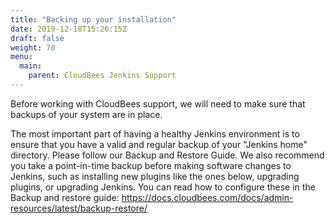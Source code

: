 ```yaml
---
title: "Backing up your installation"
date: 2019-12-18T15:26:15Z
draft: false
weight: 70
menu:
  main:
    parent: CloudBees Jenkins Support
---
```

Before working with CloudBees support, we will need to make sure that backups of your system are in place.

The most important part of having a healthy Jenkins environment is to ensure that you have a valid and regular backup of your "Jenkins home" directory. Please follow our Backup and Restore Guide. We also recommend you take a point-in-time backup before making software changes to Jenkins, such as installing new plugins like the ones below, upgrading plugins, or upgrading Jenkins.  You can read how to configure these in the Backup and restore guide: https://docs.cloudbees.com/docs/admin-resources/latest/backup-restore/

